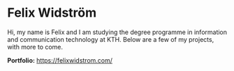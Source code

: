 # Felix Widström

Hi, my name is Felix and I am studying the degree programme in information and communication technology at KTH. Below are a few of my projects, with more to come.

**Portfolio:** https://felixwidstrom.com/
